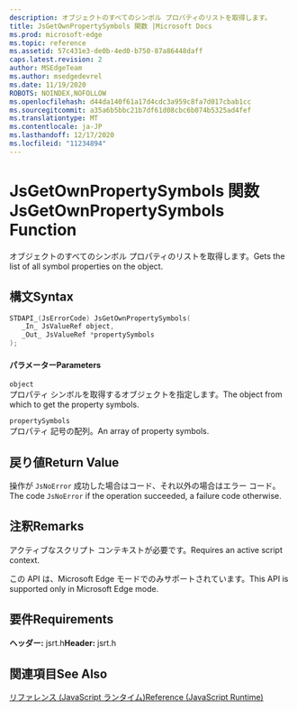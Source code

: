 ```yaml
---
description: オブジェクトのすべてのシンボル プロパティのリストを取得します。
title: JsGetOwnPropertySymbols 関数 |Microsoft Docs
ms.prod: microsoft-edge
ms.topic: reference
ms.assetid: 57c431e3-de0b-4ed0-b750-87a86448daff
caps.latest.revision: 2
author: MSEdgeTeam
ms.author: msedgedevrel
ms.date: 11/19/2020
ROBOTS: NOINDEX,NOFOLLOW
ms.openlocfilehash: d44da140f61a17d4cdc3a959c8fa7d017cbab1cc
ms.sourcegitcommit: a35a6b5bbc21b7df61d08cbc6b074b5325ad4fef
ms.translationtype: MT
ms.contentlocale: ja-JP
ms.lasthandoff: 12/17/2020
ms.locfileid: "11234894"
---
```

# <span data-ttu-id="92239-103">JsGetOwnPropertySymbols 関数</span><span class="sxs-lookup"><span data-stu-id="92239-103">JsGetOwnPropertySymbols Function</span></span>

<span data-ttu-id="92239-104">オブジェクトのすべてのシンボル プロパティのリストを取得します。</span><span class="sxs-lookup"><span data-stu-id="92239-104">Gets the list of all symbol properties on the object.</span></span>  
  
## <span data-ttu-id="92239-105">構文</span><span class="sxs-lookup"><span data-stu-id="92239-105">Syntax</span></span>  
  
```cpp  
STDAPI_(JsErrorCode) JsGetOwnPropertySymbols(  
   _In_ JsValueRef object,  
   _Out_ JsValueRef *propertySymbols  
);  
```  
  
#### <span data-ttu-id="92239-106">パラメーター</span><span class="sxs-lookup"><span data-stu-id="92239-106">Parameters</span></span>  
 `object`  
 <span data-ttu-id="92239-107">プロパティ シンボルを取得するオブジェクトを指定します。</span><span class="sxs-lookup"><span data-stu-id="92239-107">The object from which to get the property symbols.</span></span>  
  
 `propertySymbols`  
 <span data-ttu-id="92239-108">プロパティ 記号の配列。</span><span class="sxs-lookup"><span data-stu-id="92239-108">An array of property symbols.</span></span>  
  
## <span data-ttu-id="92239-109">戻り値</span><span class="sxs-lookup"><span data-stu-id="92239-109">Return Value</span></span>  
 <span data-ttu-id="92239-110">操作が `JsNoError` 成功した場合はコード、それ以外の場合はエラー コード。</span><span class="sxs-lookup"><span data-stu-id="92239-110">The code `JsNoError` if the operation succeeded, a failure code otherwise.</span></span>  
  
## <span data-ttu-id="92239-111">注釈</span><span class="sxs-lookup"><span data-stu-id="92239-111">Remarks</span></span>  
 <span data-ttu-id="92239-112">アクティブなスクリプト コンテキストが必要です。</span><span class="sxs-lookup"><span data-stu-id="92239-112">Requires an active script context.</span></span>  
  
 <span data-ttu-id="92239-113">この API は、Microsoft Edge モードでのみサポートされています。</span><span class="sxs-lookup"><span data-stu-id="92239-113">This API is supported only in Microsoft Edge mode.</span></span>  
  
## <span data-ttu-id="92239-114">要件</span><span class="sxs-lookup"><span data-stu-id="92239-114">Requirements</span></span>  
 <span data-ttu-id="92239-115">**ヘッダー:** jsrt.h</span><span class="sxs-lookup"><span data-stu-id="92239-115">**Header:** jsrt.h</span></span>  
  
## <span data-ttu-id="92239-116">関連項目</span><span class="sxs-lookup"><span data-stu-id="92239-116">See Also</span></span>  
 [<span data-ttu-id="92239-117">リファレンス (JavaScript ランタイム)</span><span class="sxs-lookup"><span data-stu-id="92239-117">Reference (JavaScript Runtime)</span></span>](../chakra-hosting/reference-javascript-runtime.md)
